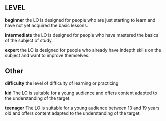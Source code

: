 ## LEVEL
**beginner** 
the LO is designed for people who are just starting to learn and have not yet acquired the basic lessons.

**intermediate**
the LO is designed for people who have mastered the basics of the subject of study.

**expert**
the LO is designed for people who already have indepth skills on the subject and want to improve themselves.


## Other 

**difficulty**
the level of difficulty of learning or practicing

**kid**
The LO is suitable for a young audience and offers content adapted to the understanding of the target.

**teenager**
The LO is suitable for a young audience between 13 and 19 years old and offers content adapted to the understanding of the target.
